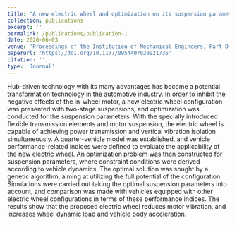 ```yaml
---
title: "A new electric wheel and optimization on its suspension parameters"
collection: publications
excerpt: ''
permalink: /publications/publication-1
date: 2020-06-03
venue: 'Proceedings of the Institution of Mechanical Engineers, Part D: Journal of Automobile Engineering'
paperurl: 'https://doi.org/10.1177/0954407020921736'
citation: ''
type: 'Journal'
---
```

Hub-driven technology with its many advantages has become a potential transformation technology in the automotive industry. In order to inhibit the negative effects of the in-wheel motor, a new electric wheel configuration was presented with two-stage suspensions, and optimization was conducted for the suspension parameters. With the specially introduced flexible transmission elements and motor suspension, the electric wheel is capable of achieving power transmission and vertical vibration isolation simultaneously. A quarter-vehicle model was established, and vehicle performance-related indices were defined to evaluate the applicability of the new electric wheel. An optimization problem was then constructed for suspension parameters, where constraint conditions were derived according to vehicle dynamics. The optimal solution was sought by a genetic algorithm, aiming at utilizing the full potential of the configuration. Simulations were carried out taking the optimal suspension parameters into account, and comparison was made with vehicles equipped with other electric wheel configurations in terms of these performance indices. The results show that the proposed electric wheel reduces motor vibration, and increases wheel dynamic load and vehicle body acceleration.
